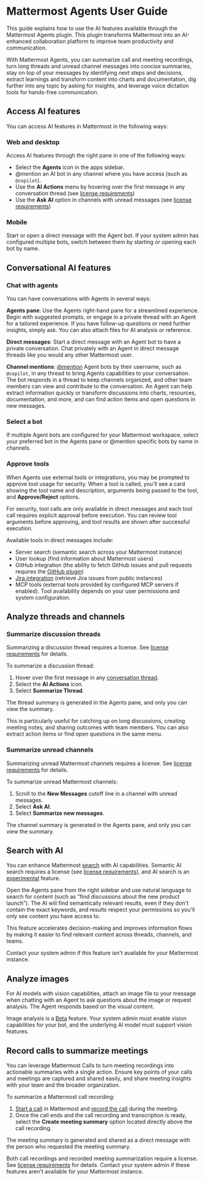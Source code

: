 # Mattermost Agents User Guide

This guide explains how to use the AI features available through the Mattermost Agents plugin. This plugin transforms Mattermost into an AI-enhanced collaboration platform to improve team productivity and communication.

With Mattermost Agents, you can summarize call and meeting recordings, turn long threads and unread channel messages into concise summaries, stay on top of your messages by identifying next steps and decisions, extract learnings and transform content into charts and documentation, dig further into any topic by asking for insights, and leverage voice dictation tools for hands-free communication.

## Access AI features

You can access AI features in Mattermost in the following ways:

### Web and desktop

Access AI features through the right pane in one of the following ways:

- Select the **Agents** icon in the apps sidebar.
- @mention an AI bot in any channel where you have access (such as `@copilot`).
- Use the **AI Actions** menu by hovering over the first message in any conversation thread (see [license requirements](https://docs.mattermost.com/administration-guide/configure/agents-admin-guide.html#license-requirements))
- Use the **Ask AI** option in channels with unread messages (see [license requirements](https://docs.mattermost.com/administration-guide/configure/agents-admin-guide.html#license-requirements))

### Mobile

Start or open a direct message with the Agent bot. If your system admin has configured multiple bots, switch between them by starting or opening each bot by name.

## Conversational AI features

### Chat with agents

You can have conversations with Agents in several ways:

**Agents pane**: Use the Agents right-hand pane for a streamlined experience. Begin with suggested prompts, or engage in a private thread with an Agent for a tailored experience. If you have follow-up questions or need further insights, simply ask. You can also attach files for AI analysis or reference.

**Direct messages**: Start a direct message with an Agent bot to have a private conversation. Chat privately with an Agent in direct message threads like you would any other Mattermost user.

**Channel mentions**: [@mention](https://docs.mattermost.com/collaborate/mention-people.html) Agent bots by their username, such as `@copilot`, in any thread to bring Agents capabilities to your conversation. The bot responds in a thread to keep channels organized, and other team members can view and contribute to the conversation. An Agent can help extract information quickly or transform discussions into charts, resources, documentation, and more, and can find action items and open questions in new messages.

### Select a bot

If multiple Agent bots are configured for your Mattermost workspace, select your preferred bot in the Agents pane or @mention specific bots by name in channels.

### Approve tools

When Agents use external tools or integrations, you may be prompted to approve tool usage for security. When a tool is called, you'll see a card showing the tool name and description, arguments being passed to the tool, and **Approve/Reject** options.

For security, tool calls are only available in direct messages and each tool call requires explicit approval before execution. You can review tool arguments before approving, and tool results are shown after successful execution.

Available tools in direct messages include:

- Server search (semantic search across your Mattermost instance)
- User lookup (find information about Mattermost users)
- GitHub integration (the ability to fetch GitHub issues and pull requests requires the [GitHub plugin](https://docs.mattermost.com/integrate/github.html))
- [Jira integration](https://docs.mattermost.com/integrate/jira.html) (retrieve Jira issues from public instances)
- MCP tools (external tools provided by configured MCP servers if enabled). Tool availability depends on your user permissions and system configuration.

## Analyze threads and channels

### Summarize discussion threads

Summarizing a discussion thread requires a license. See [license requirements](https://docs.mattermost.com/administration-guide/configure/agents-admin-guide.html#license-requirements) for details.

To summarize a discussion thread:

1. Hover over the first message in any [conversation thread](https://docs.mattermost.com/collaborate/organize-conversations.html).
2. Select the **AI Actions** icon.
3. Select **Summarize Thread**. 

The thread summary is generated in the Agents pane, and only you can view the summary.

This is particularly useful for catching up on long discussions, creating meeting notes, and sharing outcomes with team members. You can also extract action items or find open questions in the same menu.

### Summarize unread channels

Summarizing unread Mattermost channels requires a license. See [license requirements](https://docs.mattermost.com/administration-guide/configure/agents-admin-guide.html#license-requirements) for details.

To summarize unread Mattermost channels:

1. Scroll to the **New Messages** cutoff line in a channel with unread messages.
2. Select **Ask AI**.
3. Select **Summarize new messages**. 

The channel summary is generated in the Agents pane, and only you can view the summary.

## Search with AI

You can enhance Mattermost [search](https://docs.mattermost.com/collaborate/search-for-messages.html) with AI capabilities. Semantic AI search requires a license (see [license requirements](https://docs.mattermost.com/administration-guide/configure/agents-admin-guide.html#license-requirements)), and AI search is an [experimental](https://docs.mattermost.com/manage/feature-labels.html#experimental) feature.

Open the Agents pane from the right sidebar and use natural language to search for content (such as "find discussions about the new product launch"). The AI will find semantically relevant results, even if they don't contain the exact keywords, and results respect your permissions so you'll only see content you have access to.

This feature accelerates decision-making and improves information flows by making it easier to find relevant content across threads, channels, and teams.

Contact your system admin if this feature isn't available for your Mattermost instance.

## Analyze images

For AI models with vision capabilities, attach an image file to your message when chatting with an Agent to ask questions about the image or request analysis. The Agent responds based on the visual content.

Image analysis is a [Beta](https://docs.mattermost.com/manage/feature-labels.html#beta) feature. Your system admin must enable vision capabilities for your bot, and the underlying AI model must support vision features.

## Record calls to summarize meetings

You can leverage Mattermost Calls to turn meeting recordings into actionable summaries with a single action. Ensure key points of your calls and meetings are captured and shared easily, and share meeting insights with your team and the broader organization.

To summarize a Mattermost call recording:

1. [Start a call](https://docs.mattermost.com/collaborate/make-calls.html#start-a-call) in Mattermost and [record the call](https://docs.mattermost.com/collaborate/make-calls.html#record-a-call) during the meeting.
2. Once the call ends and the call recording and transcription is ready, select the **Create meeting summary** option located directly above the call recording.

The meeting summary is generated and shared as a direct message with the person who requested the meeting summary.

Both call recordings and recorded meeting summarization require a license. See [license requirements](https://docs.mattermost.com/administration-guide/configure/agents-admin-guide.html#license-requirements) for details. Contact your system admin if these features aren't available for your Mattermost instance.

